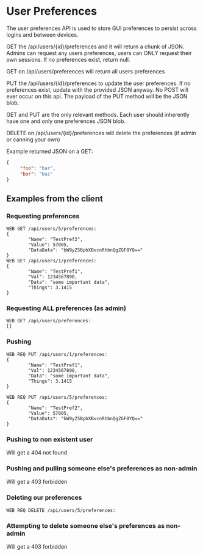 # User Preferences
The user preferences API is used to store GUI preferences to persist across logins and between devices.

GET the /api/users/{id}/preferences and it will return a chunk of JSON.  Admins can request any users preferences, users can ONLY request their own sessions. If no preferences exist, return null.

GET on /api/users/preferences will return all users preferences

PUT the /api/users/{id}/preferences to update the user preferences. If no preferences exist, update with the provided JSON anyway. No POST will ever occur on this api. The payload of the PUT method will be the JSON blob.

GET and PUT are the only relevant methods. Each user should inherently have one and only one preferences JSON blob.

DELETE on /api/users/{id}/preferences will delete the preferences (if admin or canning your own)


Example returned JSON on a GET:
```json
{
     "foo": "bar",
	 "bar": "baz"
}
```

## Examples from the client
### Requesting preferences
```
WEB GET /api/users/5/preferences:
{
        "Name": "TestPref2",
        "Value": 57005,
        "DataData": "bW9yZSBpbXBvcnRhbnQgZGF0YQ=="
}
WEB GET /api/users/1/preferences:
{
        "Name": "TestPref1",
        "Val": 1234567890,
        "Data": "some important data",
        "Things": 3.1415
}
```
### Requesting ALL preferences (as admin)
```
WEB GET /api/users/preferences:
[]
```
### Pushing
```
WEB REQ PUT /api/users/1/preferences:
{
        "Name": "TestPref1",
        "Val": 1234567890,
        "Data": "some important data",
        "Things": 3.1415
}
```
```
WEB REQ PUT /api/users/5/preferences:
{
        "Name": "TestPref2",
        "Value": 57005,
        "DataData": "bW9yZSBpbXBvcnRhbnQgZGF0YQ=="
}
```
### Pushing to non existent user

Will get a 404 not found

### Pushing and pulling someone else's preferences as non-admin

Will get a 403 forbidden

### Deleting our preferences
```
WEB REQ DELETE /api/users/5/preferences:
```
### Attempting to delete someone else's preferences as non-admin

Will get a 403 forbidden

